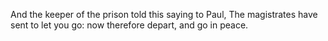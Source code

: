 And the keeper of the prison told this saying to Paul, The magistrates have sent to let you go: now therefore depart, and go in peace.
